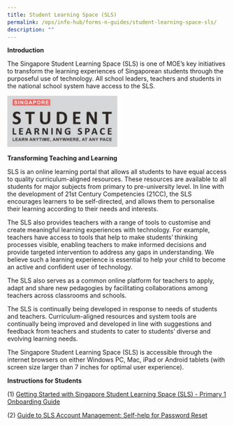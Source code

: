 ```yaml
---
title: Student Learning Space (SLS)
permalink: /ops/info-hub/forms-n-guides/student-learning-space-sls/
description: ""
---
```

**Introduction**

The&nbsp;Singapore Student Learning Space&nbsp;(SLS) is one of MOE’s key initiatives to transform the learning experiences of Singaporean students through the purposeful use of technology. All school leaders, teachers and students in the national school system have access to the SLS.

<img src="/images/SLS.png" style="width:50%">
		 
**Transforming Teaching and Learning**

SLS is an online learning portal that allows all students to have equal access to quality curriculum-aligned resources. These resources are available to all students for major subjects from primary to pre-university level. In line with the development of 21st Century Competencies (21CC), the SLS encourages learners to be self-directed, and allows them to personalise their learning according to their needs and interests.

The SLS also provides teachers with a range of tools to customise and create meaningful learning experiences with technology. For example, teachers have access to tools that help to make students’ thinking processes visible, enabling teachers to make informed decisions and provide targeted intervention to address any gaps in understanding. We believe such a learning experience is essential to help your child to become an active and confident user of technology.

The SLS also serves as a common online platform for teachers to apply, adapt and share new pedagogies by facilitating collaborations among teachers across classrooms and schools.

The SLS is continually being developed in response to needs of students and teachers. Curriculum-aligned resources and system tools are continually being improved and developed in line with suggestions and feedback from teachers and students to cater to students’ diverse and evolving learning needs.

The Singapore Student Learning Space (SLS) is accessible through the internet browsers on either Windows PC, Mac, iPad or Android tablets (with screen size larger than 7 inches for optimal user experience).

**Instructions for Students**

(1)&nbsp;[Getting Started with Singapore Student Learning Space (SLS) - Primary 1 Onboarding Guide](/files/P1%20SLS%20Onboarding%20Guide.pdf)

(2)&nbsp;[Guide to SLS Account Management: Self-help for Password Reset](/files/Self-help%20Password%20Reset%20Guide%20for%20Students.pdf)